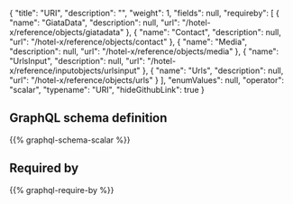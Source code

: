 {
  "title": "URI",
  "description": "",
  "weight": 1,
  "fields": null,
  "requireby": [
    {
      "name": "GiataData",
      "description": null,
      "url": "/hotel-x/reference/objects/giatadata"
    },
    {
      "name": "Contact",
      "description": null,
      "url": "/hotel-x/reference/objects/contact"
    },
    {
      "name": "Media",
      "description": null,
      "url": "/hotel-x/reference/objects/media"
    },
    {
      "name": "UrlsInput",
      "description": null,
      "url": "/hotel-x/reference/inputobjects/urlsinput"
    },
    {
      "name": "Urls",
      "description": null,
      "url": "/hotel-x/reference/objects/urls"
    }
  ],
  "enumValues": null,
  "operator": "scalar",
  "typename": "URI",
  "hideGithubLink": true
}
## GraphQL schema definition

{{% graphql-schema-scalar %}}

## Required by

{{% graphql-require-by %}}
